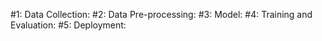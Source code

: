 #1: Data Collection:
#2: Data Pre-processing:
#3: Model:
#4: Training and Evaluation:
#5: Deployment: